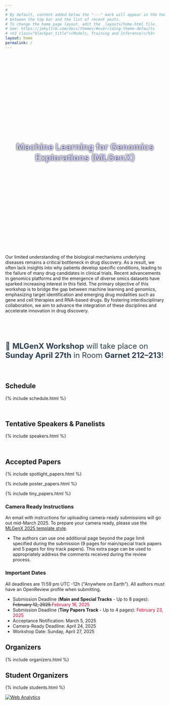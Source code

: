 ```yaml
---
#
# By default, content added below the "---" mark will appear in the home page
# between the top bar and the list of recent posts.
# To change the home page layout, edit the _layouts/home.html file.
# See: https://jekyllrb.com/docs/themes/#overriding-theme-defaults
# <h3 class="blackpar_title">(Models, Training and Inference)</h3>
layout: home
permalink: /
---
```

<div style="display: flex; align-items: center; justify-content: center; background: url('images/header.jpg') no-repeat; background-size: cover; user-select: none; height: 600px; padding: 0;">
    <h1 class="blackpar_title" style="text-align: center; font-weight: bold; line-height: 1.2; text-shadow: 0px 0px 5px black; color:#CCCCFF">Machine Learning for Genomics Explorations (MLGenX)</h1>
</div>


<!--starts inverted2 colors-->
<div class="inverted2">

<br>
<p>
Our limited understanding of the biological mechanisms underlying diseases remains a critical
bottleneck in drug discovery. As a result, we often lack insights into why patients develop specific conditions,
leading to the failure of many drug candidates in clinical trials. Recent advancements in genomics platforms
and the emergence of diverse omics datasets have sparked increasing interest in this field. The primary
objective of this workshop is to bridge the gap between machine learning and genomics, emphasizing target
identification and emerging drug modalities such as gene and cell therapies and RNA-based drugs. By
fostering interdisciplinary collaboration, we aim to advance the integration of these disciplines and accelerate
innovation in drug discovery.</p>
<br>
</div>

<!--starts inverted colors-->
<div class="inverted">
<br>

<br>
<!-- Call for Papers -->
<!-- <h2 class="blackpar_title" id="call_for_papers">Call for Papers</h2> -->

<!-- <p>
This year, the workshop will feature three distinct tracks designed to welcome a diverse array of researchers
in the field of machine learning and biology: the Main Track including application and ML topics, the
Special Track on LLMs and Agentic AI, and the Tiny Papers Track. Papers in the main and the special tracks must be prepared and submitted as a single file: 8 pages for the paper, with unlimited pages for references, the impact statement, and appendices.
</p>
<p>
Both contributions introducing new ML methods to existing problems and those that highlighting and explaining open problems are welcome. 
We also encourage submissions related to application of molecular biology, including but not limited to, single-cell RNA analysis, bulk RNA studies, proteomics, and microscopy imaging of cells and/or tissues.
</p>
<p>
We consider a broad range of subject areas including but not limited to the following topics.
</p> -->

<!--
<ul>
    <li>
	<u><b>Biological sequence design</b></u>: Prediction and optimization of biological sequences, incorporating constraints and prior knowledge
    </li>
	<ul>
	    <li>
	        Effectively miniaturize DNA/RNA/Protein sequences while preserving their key properties
	    </li>
	    <li>
	        Multi-omics-based sequence design
	    </li>
	    <li>
		Modeling long-range sequence interactions
	    </li>
	    <li>
		Tissue/cell-type specific sequence design
	    </li>
	</ul>

    <li>
	<u><b>Inferring cellular communication via cell states and organization in tissues</b></u>: Causal representation learning to model cell states and cellular communities 
    </li>
	<ul>

	    <li>
		Multi-omics data integration (single cell, spatial transcriptomics)
	    </li>
	    <li>
		Cell-cell interactions inference
	    </li>
	    <li>
		Mechanistic modeling of cells in their context to infer cellular function
	    </li>
	    <li>
		Modeling long-range interactions in single-cell and spatial omics
	    </li>
	</ul>

    <li>
	<u><b>Perturbative biology</b></u>: Interpretable and foundation models to understand cellular responses to perturbations
    </li>
	<ul>

	    <li>
		Translating genetic perturbations to understandable and actionable molecular changes
	    </li>
	    <li>
		Causal reasoning for learning gene regulatory networks
	    </li>
	    <li>
		Integrating multimodal perturbation readouts (transcriptomic and phenotypic) to better characterize the broader molecular effects
	    </li>
	    <li>
		Large-scale foundation models for predicting transcriptional outcomes of novel perturbations
	    </li>
	    <li>
		Generalizability of perturbation predictive models across cell lines and cellular contexts
	    </li>
	</ul>
</ul>

<h5>From first principles: AI for Genomics Exploration</h5>
-->
<!-- <p><b>Main Track</b>:</p>
<ul>
    <li>Foundation models for genomics
    </li>
    <li>Biological sequence design
    </li>
    <li>Interpretability and Generalizability in genomics
    </li>
    <li>Causal representation learning
    </li>
    <li>Perturbation biology
    </li>
    <li>Modeling long-range dependencies in sequences, single-cell and spatial omics
    </li>
    <li>Integrating multimodal perturbation readouts
    </li>
    <li>Active learning in genomics
    </li>
    <li>Generative models in Biology
    </li>
    <li>Multimodal representation learning
    </li>
    <li>Uncertainty quantification
    </li>
    <li>Optimal transport
    </li>
    <li>Experimental design for Biology
    </li>
    <li>Graph neural network and knowledge graph
    </li>
    <li>New datasets and benchmarks for genomics explorations
    </li>
</ul>

<p><b>Special Track on LLMs and Agentic AI</b>:</p>
<ul>
    <li>Pre-training multi-omics models
    </li>
    <li>Synthetic data generation and data quality for pre-training, fine-tuning and instruction tuning
    </li>
    <li>Fine-tuning (SFT, RLHF, RL with lab feedback, ...) on novel tasks
    </li>
    <li>In-context learning with large-context models
    </li>
    <li>Reasoning through prompt engineering or architectural design
    </li>
    <li>Interpretability and uncertainty quantification
    </li>
    <li>Knowledge retrieval (RAG, knowledge graph, ...)
    </li>
    <li>Efficient interactive system designs (agents, humans, and biological tools)
    </li>
    <li>Training/fine-tuning LLM-powered design and planning engine
    </li>
</ul> -->

<!-- <p><b>Tiny Papers Track</b>:</p>
<p>This year, ICLR is discontinuing the separate “Tiny Papers” track, and is instead requiring each workshop to accept short (3-4 pages in ICLR format) paper submissions, with an eye towards inclusion; see ​​<a href="https://iclr.cc/Conferences/2025/CallForTinyPapers">https://iclr.cc/Conferences/2025/CallForTinyPapers</a> for more details. Authors of these papers will be earmarked for potential funding from ICLR, but need to submit a separate application for Financial Assistance that evaluates their eligibility. This application for Financial Assistance to attend ICLR 2025 will become available on <a href="https://iclr.cc/Conferences/2025/">https://iclr.cc/Conferences/2025/</a> at the beginning of February and close on March 2nd.</p> -->



<!-- <h3 class="blackpar_title">Submission Instructions</h3>
<p>
Similar to the main ICLR conference, submissions will be double blind.  
We use <a href="https://openreview.net/group?id=ICLR.cc/2025/Workshop/MLGenX#tab-your-consoles">OpenReview</a> to host papers. There will be a strict upper limit of 8 pages for the main text of the submission in the main and special tracks, and 4 pages for the main text of the submission in the tiny paper track, with unlimited additional pages for citations and appendices. To prepare your submission, please use the <a href="https://github.com/ICLR/Master-Template/raw/master/iclr2025.zip">ICLR template style</a>.
</p>
<p>
Submissions that are identical to versions that have been previously published, or accepted to the main ICLR conference are not allowed. However, papers that cite previous related work by the authors and papers that have appeared on non-peer reviewed websites (like arXiv) do not violate the policy. Submission of the paper to archival repositories such as arXiv is allowed during the review period.
</p>
<p>
<b>Note:</b><span style="color: #D2042D"> Authors are permitted to submit works that are currently under review by other venues. Additionally, accepted papers are not considered archival and can be subsequently published in other conferences or journals.</span> 
</p>
<p>
We plan to offer <b>Best Paper</b> Award(s), and exceptional submissions will be chosen for oral presentations. Please note that while our workshop is not archival, accepted papers will be featured on the workshop website.
</p>

<p> <b>Note:</b> Official reviews are anonymous, and unlike the main  conference, the papers and reviews are not made public until acceptance!</p> -->




<!--
<h3 class="blackpar_title">Workshop Registration</h3>
<p>
Whether you're a seasoned professional or a curious enthusiast, all are welcome to attend! Don't worry if you don't have an accepted paper – participation is open to everyone.</p>

<p> If you have already registered for ICLR, you can join us at the MLGenX workshop. However, if you're solely interested in the workshop, you can still participate in the MLGenX workshop by registering for the "Saturday Workshop 1 Day Pass". Please visit <a href="https://iclr.cc/Register/view-registration">this link</a> to secure your spot. </p>

<p>We look forward to meeting you in Singapore!
</p> -->


<!-- Basic Information -->
<p style="font-weight: 400; font-size: 1.5rem; color: #2c3e50;">
  📢 <strong>MLGenX Workshop</strong> will take place on <strong>Sunday April 27th</strong> in Room <strong>Garnet 212–213</strong>!
</p>


<!-- Speakers -->
<br>
<h2 class="blackpar_title" id="speakers">Schedule</h2>
<p>
{% include schedule.html %}
</p>


<!-- Speakers -->
<br>
<h2 class="blackpar_title" id="speakers">Tentative Speakers & Panelists</h2>
<p>
{% include speakers.html %}
</p>



<!-- Accepted Papers -->
<br>
<h2 class="blackpar_title" id="papers">Accepted Papers</h2>
<p>
{% include spotlight_papers.html %}
</p>
<p>
{% include poster_papers.html %}
</p>
<p>
{% include tiny_papers.html %}
</p>

<h3 class="blackpar_title">Camera Ready Instructions</h3>
<p>
An email with instructions for uploading camera-ready submissions will go out mid-March 2025. To prepare your camera ready, please use the <a href="https://github.com/Namkyeong/mlgenx.github.io/raw/refs/heads/main/latex_templates/MLGenX_Formatting_Instructions.zip" download>MLGenX 2025 template style</a>.
</p>
<ul>
    <li>The authors can use one additional page beyond the page limit specified during the submission (9 pages for main/special track papers and 5 pages for tiny track papers). This extra page can be used to appropriately address the comments received during the review process.
    </li>
</ul>
<!--
<h3 class="blackpar_title">Call for Reviewers</h3>
<p>
We are looking for reviewers with expertise in machine learning or computational biology. If you are interested in joining us, kindly complete this <a href="https://forms.gle/tZoUCQJXYHVjSe6Z8">form</a>.
</p> -->

<h3 class="blackpar_title" id="dates">Important Dates</h3>
<p>
All deadlines are 11:59 pm UTC -12h ("Anywhere on Earth"). All authors must have an OpenReview profile when submitting.
<p>
<ul>
    <li>Submission Deadline (<b>Main and Special Tracks</b> - Up to 8 pages): <del> February 12, 2025 </del> <span style="color: #D2042D"> February 16, 2025 </span></li>
    <li>Submission Deadline (<b>Tiny Papers Track</b> - Up to 4 pages): <span style="color: #D2042D">February 23, 2025 </span></li>
    <li>Acceptance Notification: March 5, 2025 </li>
    <li>Camera-Ready Deadline: April 24, 2025 </li>
    <li>Workshop Date: Sunday, April 27, 2025 </li>
</ul>
</p>

<!-- Organizers -->
<h2 class="blackpar_title" id="organizers">Organizers</h2>
<p>
{% include organizers.html %}
</p>

<!-- Organizers -->
<h2 class="blackpar_title" id="students">Student Organizers</h2>
<p>
{% include students.html %}
</p>




<!--
<h2 class="blackpar_title">Sponsor</h2>
<div class="row">
    <div class="col">
        <center>
            <img src="">
        </center>
    </div>
    <div class="col">
        <center>
            <img src="" width="250px">
        </center>
    </div>
</div>-->


<!--ends inverted colors-->
<!-- Default Statcounter code for mlgenx
https://mlgenx-workshop.github.io/ -->
<script type="text/javascript">
var sc_project=12885210;
var sc_invisible=1;
var sc_security="21af2424";
</script>
<script type="text/javascript"
src="https://www.statcounter.com/counter/counter.js"
async></script>
<noscript><div class="statcounter"><a title="Web Analytics"
href="https://statcounter.com/" target="_blank"><img
class="statcounter"
src="https://c.statcounter.com/12885210/0/21af2424/1/"
alt="Web Analytics"
referrerPolicy="no-referrer-when-downgrade"></a></div></noscript>
<!-- End of Statcounter Code -->

